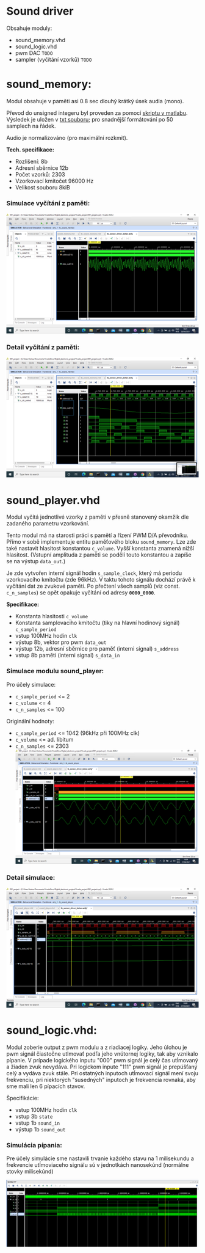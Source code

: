 # Sound driver
Obsahuje moduly:
* sound_memory.vhd
* sound_logic.vhd
* pwm DAC `TODO`
* sampler (vyčítání vzorků) `TODO`

# sound_memory:
Modul obsahuje v paměti asi 0.8 sec dlouhý krátký úsek audia (mono).

Převod do unsigned integeru byl proveden za pomocí [skriptu v matlabu](waw2array.m). Výsledek je uložen v [txt souboru](sound_string.txt); pro snadnější formátování po 50 samplech na řádek.

 Audio je normalizováno (pro maximální rozkmit).

**Tech. specifikace:**
* Rozlišení: 8b
* Adresní sběrnice 12b
* Počet vzorků: 2303
* Vzorkovací kmitočet 96000 Hz
* Velikost souboru 8kiB

### Simulace vyčítání z paměti:
![sim1](img/simulations/Memory_test.png)
### Detail vyčítání z paměti:
![sim2](img/simulations/Memory_test_detail.png)

# sound_player.vhd
Modul vyčítá jednotlivé vzorky z paměti v přesně stanovený okamžik dle zadaného parametru vzorkování. 

Tento modul má na starosti práci s pamětí a řízení PWM D/A převodníku. Přímo v sobě implementuje entitu paměťového bloku `sound_memory`. Lze zde také nastavit hlasitost konstantou `c_volume`. Vyšší konstanta znamená nižší hlasitost. (Vstupní amplituda z paměti se podělí touto konstantou a zapíše se na výstup `data_out`.)

Je zde vytvořen interní signál hodin `s_sample_clock`, který má periodu vzorkovacího kmitočtu (zde 96kHz). V taktu tohoto signálu dochází právě k vyčítání dat ze zvukové paměti. Po přečtení všech samplů (viz const. `c_n_samples`) se opět opakuje vyčítání od adresy **`0000_0000`**.

**Specifikace:**
* Konstanta hlasitosti `c_volume`
* Konstanta samplovaciho kmitočtu (tiky na hlavní hodinový signál) `c_sample_period`
* vstup 100MHz hodin `clk`
* výstup 8b, vektor pro pwm `data_out`
* výstup 12b, adresní sběrnice pro paměť (interni signal) `s_address`
* vstup 8b paměti (interni signal) `s_data_in`

### Simulace modulu sound_player:
Pro účely simulace:
* `c_sample_period` <= 2
* `c_volume` <= 4
* `c_n_samples` <= 100

Originální hodnoty:
* `c_sample_period` <= 1042 (96kHz při 100MHz clk)
* `c_volume` <=  ad. libitum
* `c_n_samples` <= 2303
![sim3](img/simulations/sound_player_test.png)
### Detail simulace:
![sim4](img/simulations/sound_player_test_detail.png)

# sound_logic.vhd:
Modul zoberie output z pwm modulu a z riadiacej logiky. Jeho úlohou je pwm signál čiastočne utlmovať podľa jeho vnútornej logiky, tak aby vznikalo pípanie.
V prípade logického inputu "000" pwm signál je celý čas utĺmovaný a žiaden zvuk nevydáva.
Pri logickom inpute "111" pwm signál je prepúšťaný celý a vydáva zvuk stále.
Pri ostatných inputoch utĺmovací signál mení svoju frekvenciu, pri niektorých "susedných" inputoch je frekvencia rovnaká, aby sme mali len 6 pípacích stavov.

Špecifikácie:
* vstup 100MHz hodin `clk`
* vstup 3b `state`
* vstup 1b `sound_in`
* výstup 1b `sound_out`

### Simulácia pípania:
Pre účely simulácie sme nastavili trvanie každého stavu na 1 milisekundu a frekvencie utĺmoviaceho signálu sú v jednotkách nanosekúnd (normálne stovky milisekúnd)

![logic](img/simulations/sound_logic_sim.PNG)




  
